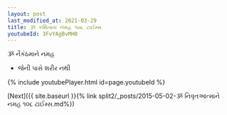 ```yaml
---
layout: post
last_modified_at: 2021-03-29
title: ૐ કથિતાય નમહ ૧૦૮ ટાઈમ્સ
youtubeId: 3FvYAgBvMH0
---
```

 
 
 ૐ નૈકંઠમાને નમહ  
 
 -  જેની પાસે શરીર નથી 
 
  
 
  
 
 
 
 
 
 


{% include youtubePlayer.html id=page.youtubeId %}
 
[Next]({{ site.baseurl }}{% link  split2/_posts/2015-05-02-ૐ નિવૃતઆત્માને નમહ ૧૦૮ ટાઈમ્સ.md%})
 
